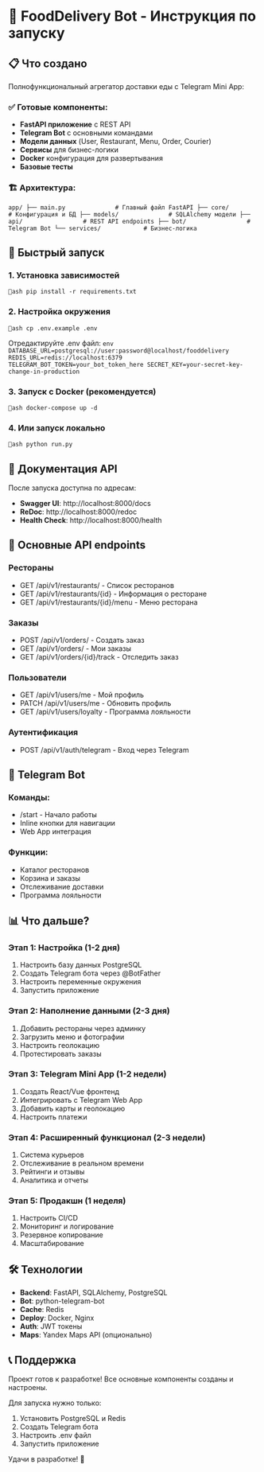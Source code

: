 ﻿# 🍕 FoodDelivery Bot - Инструкция по запуску

## 📋 Что создано

Полнофункциональный агрегатор доставки еды с Telegram Mini App:

### ✅ Готовые компоненты:
- **FastAPI приложение** с REST API
- **Telegram Bot** с основными командами
- **Модели данных** (User, Restaurant, Menu, Order, Courier)
- **Сервисы** для бизнес-логики
- **Docker** конфигурация для развертывания
- **Базовые тесты**

### 🏗️ Архитектура:
`
app/
├── main.py              # Главный файл FastAPI
├── core/                # Конфигурация и БД
├── models/              # SQLAlchemy модели
├── api/                 # REST API endpoints
├── bot/                 # Telegram Bot
└── services/            # Бизнес-логика
`

## 🚀 Быстрый запуск

### 1. Установка зависимостей
`ash
pip install -r requirements.txt
`

### 2. Настройка окружения
`ash
cp .env.example .env
`

Отредактируйте .env файл:
`env
DATABASE_URL=postgresql://user:password@localhost/fooddelivery
REDIS_URL=redis://localhost:6379
TELEGRAM_BOT_TOKEN=your_bot_token_here
SECRET_KEY=your-secret-key-change-in-production
`

### 3. Запуск с Docker (рекомендуется)
`ash
docker-compose up -d
`

### 4. Или запуск локально
`ash
python run.py
`

## 📖 Документация API

После запуска доступна по адресам:
- **Swagger UI**: http://localhost:8000/docs
- **ReDoc**: http://localhost:8000/redoc
- **Health Check**: http://localhost:8000/health

## 🔧 Основные API endpoints

### Рестораны
- GET /api/v1/restaurants/ - Список ресторанов
- GET /api/v1/restaurants/{id} - Информация о ресторане
- GET /api/v1/restaurants/{id}/menu - Меню ресторана

### Заказы
- POST /api/v1/orders/ - Создать заказ
- GET /api/v1/orders/ - Мои заказы
- GET /api/v1/orders/{id}/track - Отследить заказ

### Пользователи
- GET /api/v1/users/me - Мой профиль
- PATCH /api/v1/users/me - Обновить профиль
- GET /api/v1/users/loyalty - Программа лояльности

### Аутентификация
- POST /api/v1/auth/telegram - Вход через Telegram

## 🤖 Telegram Bot

### Команды:
- /start - Начало работы
- Inline кнопки для навигации
- Web App интеграция

### Функции:
- Каталог ресторанов
- Корзина и заказы
- Отслеживание доставки
- Программа лояльности

## 📊 Что дальше?

### Этап 1: Настройка (1-2 дня)
1. Настроить базу данных PostgreSQL
2. Создать Telegram бота через @BotFather
3. Настроить переменные окружения
4. Запустить приложение

### Этап 2: Наполнение данными (2-3 дня)
1. Добавить рестораны через админку
2. Загрузить меню и фотографии
3. Настроить геолокацию
4. Протестировать заказы

### Этап 3: Telegram Mini App (1-2 недели)
1. Создать React/Vue фронтенд
2. Интегрировать с Telegram Web App
3. Добавить карты и геолокацию
4. Настроить платежи

### Этап 4: Расширенный функционал (2-3 недели)
1. Система курьеров
2. Отслеживание в реальном времени
3. Рейтинги и отзывы
4. Аналитика и отчеты

### Этап 5: Продакшн (1 неделя)
1. Настроить CI/CD
2. Мониторинг и логирование
3. Резервное копирование
4. Масштабирование

## 🛠️ Технологии

- **Backend**: FastAPI, SQLAlchemy, PostgreSQL
- **Bot**: python-telegram-bot
- **Cache**: Redis
- **Deploy**: Docker, Nginx
- **Auth**: JWT токены
- **Maps**: Yandex Maps API (опционально)

## 📞 Поддержка

Проект готов к разработке! Все основные компоненты созданы и настроены.

Для запуска нужно только:
1. Установить PostgreSQL и Redis
2. Создать Telegram бота
3. Настроить .env файл
4. Запустить приложение

Удачи в разработке! 🚀
